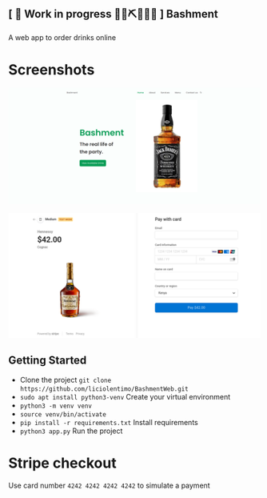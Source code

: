 ## \[ 🚧 Work in progress 👷‍♀️⛏👷🔧️🚧 \] Bashment

A web app to order drinks online

# Screenshots

![Landing Page](https://github.com/liciolentimo/BashmentWeb/blob/master/screen1.png "Landing Page")

![Stripe Checkout](https://github.com/liciolentimo/BashmentWeb/blob/master/screen2.png "Stripe Checkout")


## Getting Started

- Clone the project `git clone https://github.com/liciolentimo/BashmentWeb.git`
- `sudo apt install python3-venv` Create your virtual environment
- `python3 -m venv venv`
- `source venv/bin/activate`
- `pip install -r requirements.txt` Install requirements
- `python3 app.py` Run the project

# Stripe checkout

Use card number `4242 4242 4242 4242` to simulate a payment


